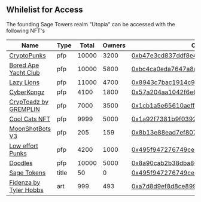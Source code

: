 
## Whilelist for Access

The founding Sage Towers realm "Utopia" can be accessed with the following NFT's

Name | Type | Total | Owners | Collection ID 
------------ | ------------- | ------------ | ------------ | ------------ 
[CryptoPunks](https://opensea.io/collection/cryptopunks) | pfp | 10000 | 3200 | [0xb47e3cd837ddf8e4c57f05d70ab865de6e193bbb](https://etherscan.io/address/0xb47e3cd837ddf8e4c57f05d70ab865de6e193bbb)
[Bored Ape Yacht Club](https://opensea.io/collection/boredapeyachtclub) | pfp | 10000 | 5800 | [0xbc4ca0eda7647a8ab7c2061c2e118a18a936f13d](https://etherscan.io/address/0xbc4ca0eda7647a8ab7c2061c2e118a18a936f13d)
[Lazy Lions](https://opensea.io/collection/lazy-lions) | pfp | 11000 | 4700 | [0x8943c7bac1914c9a7aba750bf2b6b09fd21037e0](https://etherscan.io/address/0x8943c7bac1914c9a7aba750bf2b6b09fd21037e0)
[CyberKongz](https://opensea.io/collection/cyberkongz) | pfp | 4100 | 1800 | [0x57a204aa1042f6e66dd7730813f4024114d74f37](https://etherscan.io/address/0x57a204aa1042f6e66dd7730813f4024114d74f37)
[CrypToadz by GREMPLIN](https://opensea.io/collection/cryptoadz-by-gremplin) | pfp | 7000 | 3500 | [0x1cb1a5e65610aeff2551a50f76a87a7d3fb649c6](https://etherscan.io/address/0x1cb1a5e65610aeff2551a50f76a87a7d3fb649c6)
[Cool Cats NFT](https://opensea.io/collection/cool-cats-nft) | pfp | 9999 | 5000 | [0x1a92f7381b9f03921564a437210bb9396471050c](https://etherscan.io/address/0x1a92f7381b9f03921564a437210bb9396471050c)
[MoonShotBots V3](https://opensea.io/collection/moonshotbots-v3) | pfp | 205 | 159 | [0x8b13e88ead7ef8075b58c94a7eb18a89fd729b18](https://etherscan.io/address/0x8b13e88ead7ef8075b58c94a7eb18a89fd729b18)
[Low effort Punks](https://opensea.io/collection/low-effort-punks) | pfp | 4200 | 1000 | [0x495f947276749ce646f68ac8c248420045cb7b5e](https://etherscan.io/address/0x495f947276749ce646f68ac8c248420045cb7b5e)
[Doodles](https://opensea.io/collection/doodles-official ) | pfp | 10000 | 5000 | [0x8a90cab2b38dba80c64b7734e58ee1db38b8992e](https://etherscan.io/address/0x8a90cab2b38dba80c64b7734e58ee1db38b8992e)
[Sage Tokens](https://opensea.io/collection/metaverse-player-titles) | title | 50 | 0 | [0x495f947276749ce646f68ac8c248420045cb7b5e](https://etherscan.io/address/0x495f947276749ce646f68ac8c248420045cb7b5e)
[Fidenza by Tyler Hobbs](https://opensea.io/collection/fidenza-by-tyler-hobbs ) | art | 999 | 493 | [0xa7d8d9ef8d8ce8992df33d8b8cf4aebabd5bd270](https://etherscan.io/address/0xa7d8d9ef8d8ce8992df33d8b8cf4aebabd5bd270)


